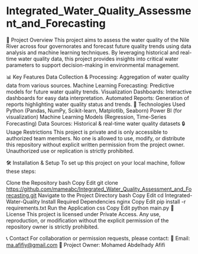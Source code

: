 # Integrated_Water_Quality_Assessment_and_Forecasting
📌 Project Overview
This project aims to assess the water quality of the Nile River across four governorates and forecast future quality trends using data analysis and machine learning techniques. By leveraging historical and real-time water quality data, this project provides insights into critical water parameters to support decision-making in environmental management.

📊 Key Features
Data Collection & Processing: Aggregation of water quality data from various sources.
Machine Learning Forecasting: Predictive models for future water quality trends.
Visualization Dashboards: Interactive dashboards for easy data interpretation.
Automated Reports: Generation of reports highlighting water quality status and trends.
🚀 Technologies Used
Python (Pandas, NumPy, Scikit-learn, Matplotlib, Seaborn)
Power BI (for visualization)
Machine Learning Models (Regression, Time-Series Forecasting)
Data Sources: Historical & real-time water quality datasets
🔒 Usage Restrictions
This project is private and is only accessible to authorized team members. No one is allowed to use, modify, or distribute this repository without explicit written permission from the project owner. Unauthorized use or replication is strictly prohibited.

🛠️ Installation & Setup
To set up this project on your local machine, follow these steps:

Clone the Repository
bash
Copy
Edit
git clone https://github.com/mameabc/Integrated_Water_Quality_Assessment_and_Forecasting.git
Navigate to the Project Directory
bash
Copy
Edit
cd Integrated-Water-Quality
Install Required Dependencies
nginx
Copy
Edit
pip install -r requirements.txt
Run the Application
css
Copy
Edit
python main.py
📜 License
This project is licensed under Private Access. Any use, reproduction, or modification without the explicit permission of the repository owner is strictly prohibited.

📞 Contact
For collaboration or permission requests, please contact:
📧 Email: ma.afifiy@gmail.com
👤 Project Owner: Mohamed Abdelhady Afifi
